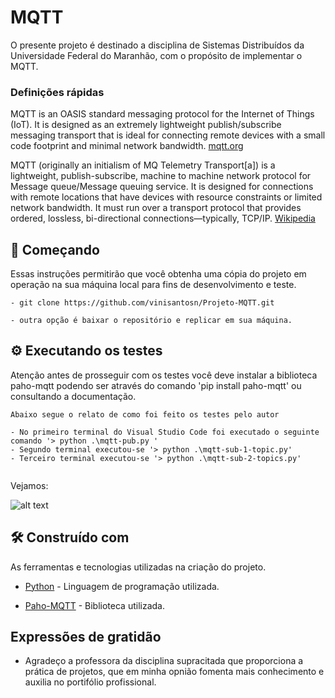 # MQTT

O presente projeto é destinado a disciplina de Sistemas Distribuídos da Universidade Federal do Maranhão, com o propósito de implementar o MQTT. 

### Definições rápidas

MQTT is an OASIS standard messaging protocol for the Internet of Things (IoT). It is designed as an extremely lightweight publish/subscribe messaging transport that is ideal for connecting remote devices with a small code footprint and minimal network bandwidth.  [mqtt.org](https://mqtt.org/)

MQTT (originally an initialism of MQ Telemetry Transport[a]) is a lightweight, publish-subscribe, machine to machine network protocol for Message queue/Message queuing service. It is designed for connections with remote locations that have devices with resource constraints or limited network bandwidth. It must run over a transport protocol that provides ordered, lossless, bi-directional connections—typically, TCP/IP. [Wikipedia](https://en.wikipedia.org/wiki/MQTT)

## 🚀 Começando

Essas instruções permitirão que você obtenha uma cópia do projeto em operação na sua máquina local para fins de desenvolvimento e teste.

```
- git clone https://github.com/vinisantosn/Projeto-MQTT.git

- outra opção é baixar o repositório e replicar em sua máquina.

```

## ⚙️ Executando os testes

Atenção antes de prosseguir com os testes você deve instalar a biblioteca paho-mqtt podendo ser através do comando 'pip install paho-mqtt' ou consultando a documentação. 

```
Abaixo segue o relato de como foi feito os testes pelo autor

- No primeiro terminal do Visual Studio Code foi executado o seguinte comando '> python .\mqtt-pub.py ' 
- Segundo terminal executou-se '> python .\mqtt-sub-1-topic.py'
- Terceiro terminal executou-se '> python .\mqtt-sub-2-topics.py'
  

```

Vejamos:

![alt text](https://github.com/vinisantosn/Projeto-MQTT/blod/master/gifs/simulation.gif)

## 🛠️ Construído com

As ferramentas e tecnologias utilizadas na criação do projeto. 

* [Python](https://www.python.org/) - Linguagem de programação utilizada. 

* [Paho-MQTT](https://pypi.org/project/paho-mqtt/) - Biblioteca utilizada. 


## Expressões de gratidão

* Agradeço a professora da disciplina supracitada que proporciona a prática de projetos, que em minha opnião fomenta mais conhecimento e auxilia no portifólio profissional. 
